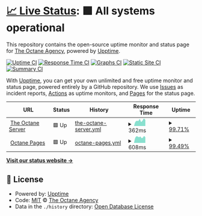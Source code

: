 # [📈 Live Status](https://status.theoctaneserver.com): <!--live status--> **🟩 All systems operational**

This repository contains the open-source uptime monitor and status page for [The Octane Agency](https://www.theoctaneagency.com), powered by [Upptime](https://github.com/upptime/upptime).

[![Uptime CI](https://github.com/octane-agency/status/workflows/Uptime%20CI/badge.svg)](https://github.com/octane-agency/status/actions?query=workflow%3A%22Uptime+CI%22)
[![Response Time CI](https://github.com/octane-agency/status/workflows/Response%20Time%20CI/badge.svg)](https://github.com/octane-agency/status/actions?query=workflow%3A%22Response+Time+CI%22)
[![Graphs CI](https://github.com/octane-agency/status/workflows/Graphs%20CI/badge.svg)](https://github.com/octane-agency/status/actions?query=workflow%3A%22Graphs+CI%22)
[![Static Site CI](https://github.com/octane-agency/status/workflows/Static%20Site%20CI/badge.svg)](https://github.com/octane-agency/status/actions?query=workflow%3A%22Static+Site+CI%22)
[![Summary CI](https://github.com/octane-agency/status/workflows/Summary%20CI/badge.svg)](https://github.com/octane-agency/status/actions?query=workflow%3A%22Summary+CI%22)

With [Upptime](https://upptime.js.org), you can get your own unlimited and free uptime monitor and status page, powered entirely by a GitHub repository. We use [Issues](https://github.com/octane-agency/status/issues) as incident reports, [Actions](https://github.com/octane-agency/status/actions) as uptime monitors, and [Pages](https://status.theoctaneserver.com) for the status page.

<!--start: status pages-->
<!-- This summary is generated by Upptime (https://github.com/upptime/upptime) -->
<!-- Do not edit this manually, your changes will be overwritten -->
<!-- prettier-ignore -->
| URL | Status | History | Response Time | Uptime |
| --- | ------ | ------- | ------------- | ------ |
| <img alt="" src="https://favicons.githubusercontent.com/www.theoctaneserver.com" height="13"> [The Octane Server](https://www.theoctaneserver.com) | 🟩 Up | [the-octane-server.yml](https://github.com/octane-agency/status/commits/HEAD/history/the-octane-server.yml) | <details><summary><img alt="Response time graph" src="./graphs/the-octane-server/response-time-week.png" height="20"> 362ms</summary><br><a href="https://status.theoctaneserver.com/history/the-octane-server"><img alt="Response time 253" src="https://img.shields.io/endpoint?url=https%3A%2F%2Fraw.githubusercontent.com%2Foctane-agency%2Fstatus%2FHEAD%2Fapi%2Fthe-octane-server%2Fresponse-time.json"></a><br><a href="https://status.theoctaneserver.com/history/the-octane-server"><img alt="24-hour response time 394" src="https://img.shields.io/endpoint?url=https%3A%2F%2Fraw.githubusercontent.com%2Foctane-agency%2Fstatus%2FHEAD%2Fapi%2Fthe-octane-server%2Fresponse-time-day.json"></a><br><a href="https://status.theoctaneserver.com/history/the-octane-server"><img alt="7-day response time 362" src="https://img.shields.io/endpoint?url=https%3A%2F%2Fraw.githubusercontent.com%2Foctane-agency%2Fstatus%2FHEAD%2Fapi%2Fthe-octane-server%2Fresponse-time-week.json"></a><br><a href="https://status.theoctaneserver.com/history/the-octane-server"><img alt="30-day response time 385" src="https://img.shields.io/endpoint?url=https%3A%2F%2Fraw.githubusercontent.com%2Foctane-agency%2Fstatus%2FHEAD%2Fapi%2Fthe-octane-server%2Fresponse-time-month.json"></a><br><a href="https://status.theoctaneserver.com/history/the-octane-server"><img alt="1-year response time 261" src="https://img.shields.io/endpoint?url=https%3A%2F%2Fraw.githubusercontent.com%2Foctane-agency%2Fstatus%2FHEAD%2Fapi%2Fthe-octane-server%2Fresponse-time-year.json"></a></details> | <details><summary><a href="https://status.theoctaneserver.com/history/the-octane-server">99.71%</a></summary><a href="https://status.theoctaneserver.com/history/the-octane-server"><img alt="All-time uptime 99.98%" src="https://img.shields.io/endpoint?url=https%3A%2F%2Fraw.githubusercontent.com%2Foctane-agency%2Fstatus%2FHEAD%2Fapi%2Fthe-octane-server%2Fuptime.json"></a><br><a href="https://status.theoctaneserver.com/history/the-octane-server"><img alt="24-hour uptime 100.00%" src="https://img.shields.io/endpoint?url=https%3A%2F%2Fraw.githubusercontent.com%2Foctane-agency%2Fstatus%2FHEAD%2Fapi%2Fthe-octane-server%2Fuptime-day.json"></a><br><a href="https://status.theoctaneserver.com/history/the-octane-server"><img alt="7-day uptime 99.71%" src="https://img.shields.io/endpoint?url=https%3A%2F%2Fraw.githubusercontent.com%2Foctane-agency%2Fstatus%2FHEAD%2Fapi%2Fthe-octane-server%2Fuptime-week.json"></a><br><a href="https://status.theoctaneserver.com/history/the-octane-server"><img alt="30-day uptime 99.93%" src="https://img.shields.io/endpoint?url=https%3A%2F%2Fraw.githubusercontent.com%2Foctane-agency%2Fstatus%2FHEAD%2Fapi%2Fthe-octane-server%2Fuptime-month.json"></a><br><a href="https://status.theoctaneserver.com/history/the-octane-server"><img alt="1-year uptime 99.97%" src="https://img.shields.io/endpoint?url=https%3A%2F%2Fraw.githubusercontent.com%2Foctane-agency%2Fstatus%2FHEAD%2Fapi%2Fthe-octane-server%2Fuptime-year.json"></a></details>
| <img alt="" src="https://favicons.githubusercontent.com/octanepages.com" height="13"> [Octane Pages](https://octanepages.com) | 🟩 Up | [octane-pages.yml](https://github.com/octane-agency/status/commits/HEAD/history/octane-pages.yml) | <details><summary><img alt="Response time graph" src="./graphs/octane-pages/response-time-week.png" height="20"> 608ms</summary><br><a href="https://status.theoctaneserver.com/history/octane-pages"><img alt="Response time 667" src="https://img.shields.io/endpoint?url=https%3A%2F%2Fraw.githubusercontent.com%2Foctane-agency%2Fstatus%2FHEAD%2Fapi%2Foctane-pages%2Fresponse-time.json"></a><br><a href="https://status.theoctaneserver.com/history/octane-pages"><img alt="24-hour response time 588" src="https://img.shields.io/endpoint?url=https%3A%2F%2Fraw.githubusercontent.com%2Foctane-agency%2Fstatus%2FHEAD%2Fapi%2Foctane-pages%2Fresponse-time-day.json"></a><br><a href="https://status.theoctaneserver.com/history/octane-pages"><img alt="7-day response time 608" src="https://img.shields.io/endpoint?url=https%3A%2F%2Fraw.githubusercontent.com%2Foctane-agency%2Fstatus%2FHEAD%2Fapi%2Foctane-pages%2Fresponse-time-week.json"></a><br><a href="https://status.theoctaneserver.com/history/octane-pages"><img alt="30-day response time 843" src="https://img.shields.io/endpoint?url=https%3A%2F%2Fraw.githubusercontent.com%2Foctane-agency%2Fstatus%2FHEAD%2Fapi%2Foctane-pages%2Fresponse-time-month.json"></a><br><a href="https://status.theoctaneserver.com/history/octane-pages"><img alt="1-year response time 733" src="https://img.shields.io/endpoint?url=https%3A%2F%2Fraw.githubusercontent.com%2Foctane-agency%2Fstatus%2FHEAD%2Fapi%2Foctane-pages%2Fresponse-time-year.json"></a></details> | <details><summary><a href="https://status.theoctaneserver.com/history/octane-pages">99.49%</a></summary><a href="https://status.theoctaneserver.com/history/octane-pages"><img alt="All-time uptime 99.86%" src="https://img.shields.io/endpoint?url=https%3A%2F%2Fraw.githubusercontent.com%2Foctane-agency%2Fstatus%2FHEAD%2Fapi%2Foctane-pages%2Fuptime.json"></a><br><a href="https://status.theoctaneserver.com/history/octane-pages"><img alt="24-hour uptime 100.00%" src="https://img.shields.io/endpoint?url=https%3A%2F%2Fraw.githubusercontent.com%2Foctane-agency%2Fstatus%2FHEAD%2Fapi%2Foctane-pages%2Fuptime-day.json"></a><br><a href="https://status.theoctaneserver.com/history/octane-pages"><img alt="7-day uptime 99.49%" src="https://img.shields.io/endpoint?url=https%3A%2F%2Fraw.githubusercontent.com%2Foctane-agency%2Fstatus%2FHEAD%2Fapi%2Foctane-pages%2Fuptime-week.json"></a><br><a href="https://status.theoctaneserver.com/history/octane-pages"><img alt="30-day uptime 99.83%" src="https://img.shields.io/endpoint?url=https%3A%2F%2Fraw.githubusercontent.com%2Foctane-agency%2Fstatus%2FHEAD%2Fapi%2Foctane-pages%2Fuptime-month.json"></a><br><a href="https://status.theoctaneserver.com/history/octane-pages"><img alt="1-year uptime 99.78%" src="https://img.shields.io/endpoint?url=https%3A%2F%2Fraw.githubusercontent.com%2Foctane-agency%2Fstatus%2FHEAD%2Fapi%2Foctane-pages%2Fuptime-year.json"></a></details>

<!--end: status pages-->

[**Visit our status website →**](https://status.theoctaneserver.com)

## 📄 License

- Powered by: [Upptime](https://github.com/upptime/upptime)
- Code: [MIT](./LICENSE) © [The Octane Agency](https://www.theoctaneagency.com)
- Data in the `./history` directory: [Open Database License](https://opendatacommons.org/licenses/odbl/1-0/)
